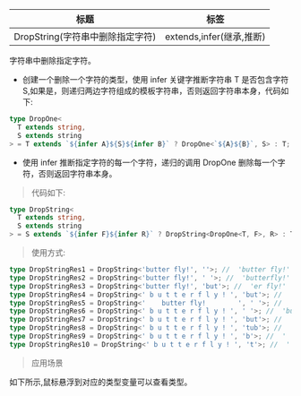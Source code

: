 | 标题                             | 标签                     |
| -------------------------------- | ------------------------ |
| DropString(字符串中删除指定字符) | extends,infer(继承,推断) |

字符串中删除指定字符。

- 创建一个删除一个字符的类型，使用 infer 关键字推断字符串 T 是否包含字符 S,如果是，则递归两边字符组成的模板字符串，否则返回字符串本身，代码如下:

```ts
type DropOne<
  T extends string,
  S extends string
> = T extends `${infer A}${S}${infer B}` ? DropOne<`${A}${B}`, S> : T;
```

- 使用 infer 推断指定字符的每一个字符，递归的调用 DropOne 删除每一个字符，否则返回字符串本身。

> 代码如下:

```ts
type DropString<
  T extends string,
  S extends string
> = S extends `${infer F}${infer R}` ? DropString<DropOne<T, F>, R> : T;
```

> 使用方式:

```ts
type DropStringRes1 = DropString<'butter fly!', ''>; //  'butter fly!'
type DropStringRes2 = DropString<'butter fly!', ' '>; //  'butterfly!'
type DropStringRes3 = DropString<'butter fly!', 'but'>; //  'er fly!'
type DropStringRes4 = DropString<' b u t t e r f l y ! ', 'but'>; //  '     e r f l y ! '
type DropStringRes5 = DropString<'    butter fly!        ', ' '>; //  'butterfly!'
type DropStringRes6 = DropString<' b u t t e r f l y ! ', ' '>; //  'butterfly!'
type DropStringRes7 = DropString<' b u t t e r f l y ! ', 'but'>; //  '     e r f l y ! '
type DropStringRes8 = DropString<' b u t t e r f l y ! ', 'tub'>; //  '     e r f l y ! '
type DropStringRes9 = DropString<' b u t t e r f l y ! ', 'b'>; //  '  u t t e r f l y ! '
type DropStringRes10 = DropString<' b u t t e r f l y ! ', 't'>; //  ' b u   e r f l y ! '
```

> 应用场景

如下所示,鼠标悬浮到对应的类型变量可以查看类型。

<div class="code-editor" data-url="codes/typescript/demo/DropString.ts" data-language="typescript"></div>
